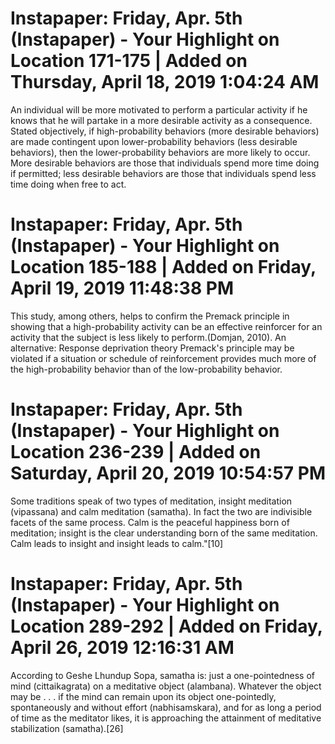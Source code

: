 # Instapaper: Friday, Apr. 5th (Instapaper) - Your Highlight on Location 171-175 | Added on Thursday, April 18, 2019 1:04:24 AM

An individual will be more motivated to perform a particular activity if he knows that he will partake in a more desirable activity as a consequence. Stated objectively, if high-probability behaviors (more desirable behaviors) are made contingent upon lower-probability behaviors (less desirable behaviors), then the lower-probability behaviors are more likely to occur. More desirable behaviors are those that individuals spend more time doing if permitted; less desirable behaviors are those that individuals spend less time doing when free to act.

# Instapaper: Friday, Apr. 5th (Instapaper) - Your Highlight on Location 185-188 | Added on Friday, April 19, 2019 11:48:38 PM

This study, among others, helps to confirm the Premack principle in showing that a high-probability activity can be an effective reinforcer for an activity that the subject is less likely to perform.(Domjan, 2010). An alternative: Response deprivation theory Premack's principle may be violated if a situation or schedule of reinforcement provides much more of the high-probability behavior than of the low-probability behavior.

# Instapaper: Friday, Apr. 5th (Instapaper) - Your Highlight on Location 236-239 | Added on Saturday, April 20, 2019 10:54:57 PM

Some traditions speak of two types of meditation, insight meditation (vipassana) and calm meditation (samatha). In fact the two are indivisible facets of the same process. Calm is the peaceful happiness born of meditation; insight is the clear understanding born of the same meditation. Calm leads to insight and insight leads to calm."[10]

# Instapaper: Friday, Apr. 5th (Instapaper) - Your Highlight on Location 289-292 | Added on Friday, April 26, 2019 12:16:31 AM

According to Geshe Lhundup Sopa, samatha is: just a one-pointedness of mind (cittaikagrata) on a meditative object (alambana). Whatever the object may be . . . if the mind can remain upon its object one-pointedly, spontaneously and without effort (nabhisamskara), and for as long a period of time as the meditator likes, it is approaching the attainment of meditative stabilization (samatha).[26]

